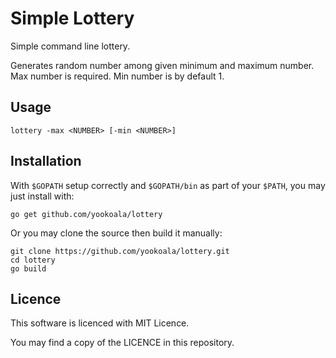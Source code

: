 Simple Lottery
==============

Simple command line lottery.

Generates random number among given minimum and maximum number.
Max number is required. Min number is by default 1.


Usage
-----

    lottery -max <NUMBER> [-min <NUMBER>]


Installation
------------
With `$GOPATH` setup correctly and `$GOPATH/bin` as part of
your `$PATH`, you may just install with:

    go get github.com/yookoala/lottery

Or you may clone the source then build it manually:

    git clone https://github.com/yookoala/lottery.git
    cd lottery
    go build


Licence
-------

This software is licenced with MIT Licence.

You may find a copy of the LICENCE in this repository.
